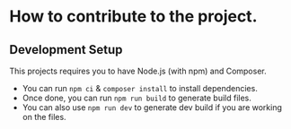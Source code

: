 # How to contribute to the project.

## Development Setup

This projects requires you to have Node.js (with npm) and Composer.

- You can run `npm ci` & `composer install` to install dependencies.
- Once done, you can run `npm run build` to generate build files.
- You can also use `npm run dev` to generate dev build if you are working on the files.

